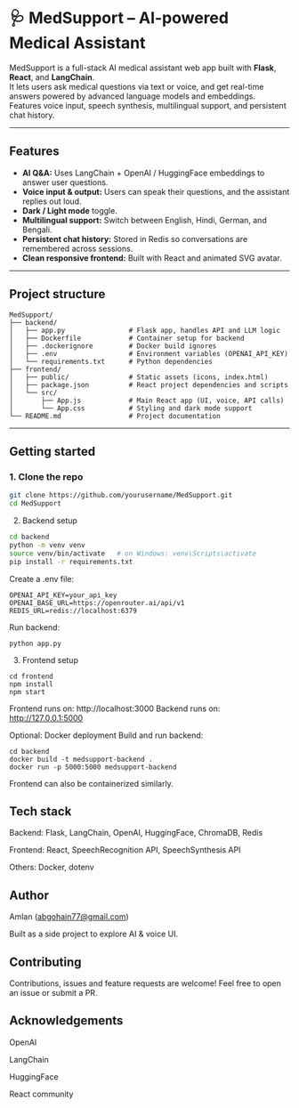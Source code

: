 # 🩺 MedSupport – AI-powered Medical Assistant

MedSupport is a full-stack AI medical assistant web app built with **Flask**, **React**, and **LangChain**.  
It lets users ask medical questions via text or voice, and get real-time answers powered by advanced language models and embeddings.  
Features voice input, speech synthesis, multilingual support, and persistent chat history.


---

##  **Features**
-  **AI Q&A:** Uses LangChain + OpenAI / HuggingFace embeddings to answer user questions.
-  **Voice input & output:** Users can speak their questions, and the assistant replies out loud.
-  **Dark / Light mode** toggle.
-  **Multilingual support:** Switch between English, Hindi, German, and Bengali.
-  **Persistent chat history:** Stored in Redis so conversations are remembered across sessions.
-  **Clean responsive frontend:** Built with React and animated SVG avatar.

---

##  **Project structure**

```plaintext
MedSupport/
├── backend/
│   ├── app.py                # Flask app, handles API and LLM logic
│   ├── Dockerfile            # Container setup for backend
│   ├── .dockerignore         # Docker build ignores
│   ├── .env                  # Environment variables (OPENAI_API_KEY)
│   └── requirements.txt      # Python dependencies
├── frontend/
│   ├── public/               # Static assets (icons, index.html)
│   ├── package.json          # React project dependencies and scripts
│   └── src/
│       ├── App.js            # Main React app (UI, voice, API calls)
│       └── App.css           # Styling and dark mode support
└── README.md                 # Project documentation
```
---

##  **Getting started**

### 1. Clone the repo
```bash
git clone https://github.com/yourusername/MedSupport.git
cd MedSupport
```

2. Backend setup
```bash
cd backend
python -m venv venv
source venv/bin/activate   # on Windows: venv\Scripts\activate
pip install -r requirements.txt
```

Create a .env file:
```
OPENAI_API_KEY=your_api_key
OPENAI_BASE_URL=https://openrouter.ai/api/v1
REDIS_URL=redis://localhost:6379
```

Run backend:
```
python app.py
```

3. Frontend setup
```
cd frontend
npm install
npm start
```

Frontend runs on: http://localhost:3000
Backend runs on: http://127.0.0.1:5000

 Optional: Docker deployment
Build and run backend:
```
cd backend
docker build -t medsupport-backend .
docker run -p 5000:5000 medsupport-backend
```
Frontend can also be containerized similarly.

## Tech stack
Backend: Flask, LangChain, OpenAI, HuggingFace, ChromaDB, Redis

Frontend: React, SpeechRecognition API, SpeechSynthesis API

Others: Docker, dotenv


##  Author
 Amlan (abgohain77@gmail.com)

 Built as a side project to explore AI & voice UI.

## Contributing
Contributions, issues and feature requests are welcome!
Feel free to open an issue or submit a PR.

## Acknowledgements
OpenAI

LangChain

HuggingFace

React community


